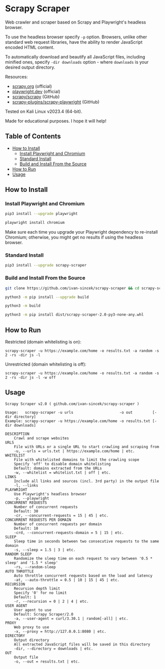 # Scrapy Scraper

Web crawler and scraper based on Scrapy and Playwright's headless browser.

To use the headless browser specify `-p` option. Browsers, unlike other standard web request libraries, have the ability to render JavaScript encoded HTML content.

To automatically download and beautify all JavaScript files, including minified ones, specify `-dir downloads` option - where `downloads` is your desired output directory.

Resources:

* [scrapy.org](https://scrapy.org) (official)
* [playwright.dev](https://playwright.dev/python/docs/intro) (official)
* [scrapy/scrapy](https://github.com/scrapy/scrapy) (GitHub)
* [scrapy-plugins/scrapy-playwright](https://github.com/scrapy-plugins/scrapy-playwright) (GitHub)

Tested on Kali Linux v2023.4 (64-bit).

Made for educational purposes. I hope it will help!

## Table of Contents

* [How to Install](#how-to-install)
	* [Install Playwright and Chromium](#install-playwright-and-chromium)
	* [Standard Install](#standard-install)
	* [Build and Install From the Source](#build-and-install-from-the-source)
* [How to Run](#how-to-run)
* [Usage](#usage)

## How to Install

### Install Playwright and Chromium

```bash
pip3 install --upgrade playwright

playwright install chromium
```

Make sure each time you upgrade your Playwright dependency to re-install Chromium; otherwise, you might get no results if using the headless browser.

### Standard Install

```bash
pip3 install --upgrade scrapy-scraper
```

### Build and Install From the Source

```bash
git clone https://github.com/ivan-sincek/scrapy-scraper && cd scrapy-scraper

python3 -m pip install --upgrade build

python3 -m build

python3 -m pip install dist/scrapy-scraper-2.0-py3-none-any.whl
```

## How to Run

Restricted (domain whitelisting is on):

```fundamental
scrapy-scraper -u https://example.com/home -o results.txt -a random -s 2 -rs -dir js -l
```

Unrestricted (domain whitelisting is off):

```fundamental
scrapy-scraper -u https://example.com/home -o results.txt -a random -s 2 -rs -dir js -l -w off
```

## Usage

```fundamental
Scrapy Scraper v2.0 ( github.com/ivan-sincek/scrapy-scraper )

Usage:   scrapy-scraper -u urls                     -o out         [-dir directory]
Example: scrapy-scraper -u https://example.com/home -o results.txt [-dir downloads]

DESCRIPTION
    Crawl and scrape websites
URLS
    File with URLs or a single URL to start crawling and scraping from
    -u, --urls = urls.txt | https://example.com/home | etc.
WHITELIST
    File with whitelisted domains to limit the crawling scope
    Specify 'off' to disable domain whitelisting
    Default: domains extracted from the URLs
    -w, --whitelist = whitelist.txt | off | etc.
LINKS
    Include all links and sources (incl. 3rd party) in the output file
    -l, --links
PLAYWRIGHT
    Use Playwright's headless browser
    -p, --playwright
CONCURRENT REQUESTS
    Number of concurrent requests
    Default: 30
    -cr, --concurrent-requests = 15 | 45 | etc.
CONCURRENT REQUESTS PER DOMAIN
    Number of concurrent requests per domain
    Default: 10
    -crd, --concurrent-requests-domain = 5 | 15 | etc.
SLEEP
    Sleep time in seconds between two consecutive requests to the same domain
    -s, --sleep = 1.5 | 3 | etc.
RANDOM SLEEP
    Randomize the sleep time on each request to vary between '0.5 * sleep' and '1.5 * sleep'
    -rs, --random-sleep
AUTO THROTTLE
    Auto throttle concurrent requests based on the load and latency
    -at, --auto-throttle = 0.5 | 10 | 15 | 45 | etc.
RECURSION
    Recursion depth limit
    Specify '0' for no limit
    Default: 1
    -r, --recursion = 0 | 2 | 4 | etc.
USER AGENT
    User agent to use
    Default: Scrapy Scraper/2.0
    -a, --user-agent = curl/3.30.1 | random[-all] | etc.
PROXY
    Web proxy to use
    -x, --proxy = http://127.0.0.1:8080 | etc.
DIRECTORY
    Output directory
    All extracted JavaScript files will be saved in this directory
    -dir, --directory = downloads | etc.
OUT
    Output file
    -o, --out = results.txt | etc.
```
